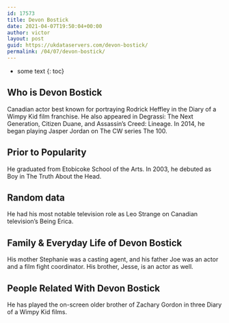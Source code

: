 ```yaml
---
id: 17573
title: Devon Bostick
date: 2021-04-07T19:50:04+00:00
author: victor
layout: post
guid: https://ukdataservers.com/devon-bostick/
permalink: /04/07/devon-bostick/
---
```


* some text
{: toc}


## Who is Devon Bostick



Canadian actor best known for portraying Rodrick Heffley in the Diary of a Wimpy Kid film franchise. He also appeared in Degrassi: The Next Generation, Citizen Duane, and Assassin&#8217;s Creed: Lineage. In 2014, he began playing Jasper Jordan on The CW series The 100. 

                
                
                
## Prior to Popularity



He graduated from Etobicoke School of the Arts. In 2003, he debuted as Boy in The Truth About the Head. 

                
                
                
## Random data



He had his most notable television role as Leo Strange on Canadian television&#8217;s Being Erica. 

                
                
                
## Family & Everyday Life of Devon Bostick



His mother Stephanie was a casting agent, and his father Joe was an actor and a film fight coordinator. His brother, Jesse, is an actor as well. 

                
                
                
## People Related With Devon Bostick



He has played the on-screen older brother of Zachary Gordon in three Diary of a Wimpy Kid films. 

                
              
            
          
          
          